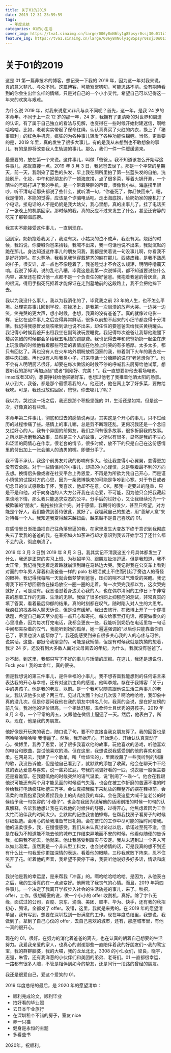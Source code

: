 ```yaml
---
title: 关于01的2019
date: 2019-12-31 23:59:59
tags:
  - 年度总结
categories: 01的小生活
cover_img: https://tva1.sinaimg.cn/large/006y8mN6ly1g85psyr0ssj30u011i1l2.jpg
feature_img: https://tva1.sinaimg.cn/large/006y8mN6ly1g85psyr0ssj30u011i1l2.jpg
---
```

# 关于01的2019
这是 01 第一篇非技术的博客，想记录一下我的 2019 年，因为这一年对我来说，真的意义非凡、与众不同。这篇博客，可能絮絮叨叨，可能思路不清。没有期待看到的你会生出什么样的情绪，只是对自己的一个小小交代，希望自己可以记得这一年来的欢笑与艰难。

为什么说 2019 年，对我来说意义非凡与众不同呢？首先，这一年，是我 24 岁的本命年。不同于上一次 12 岁的那一年，24 岁，我拥有了更清晰的对世界和周遭的认识，有了属于自己独立的看法与见解，也变得在一些时候开始封建迷信，啊哈哈哈哈。比如，老老实实带起了保命红绳，认认真真买了火红的内衣，换上了「猪事顺利」的红色手机壳，疯狂的为各种事儿转发了各种功能性锦鲤。当然，更重要的是，2019 年里，真的发生了很多大事儿。有的是我从未想到也不敢想象的事儿，有的是即将改变我人生轨迹的事儿。那么，我们一件一件缓缓道来。

最重要的，放在第一个来说。这件事儿，叫做「爸爸」。我不知道该怎么开始写这件事儿，那就直接一点。2019 年 3 月 3 日，我爸爸去世了。那是一个平常的星期天，前一天，我刚染了蓝色的头发，早上我在厕所里拍了第一张蓝头发的自拍，洗脸刷牙，化妆，中午和好朋友约了一顿海底捞，点了很多菜，等着火锅开涮，一个陌生的号码打进了我的手机，是一个带着哭腔的声音，很像我小姑。海底捞里很吵，听不清电话那头都说了些什么，就听清一句，“你爸死了，你赶快回来”。嗯，我是懵的，本能的觉得，应该是个诈骗电话吧。走出海底捞，给奶奶家的座机打了个电话，接电话的人不是奶奶是我大姑父，我心里想，真的出事儿了。挂了电话买了一张晚上的机票回家。那时候的我，真的反应不过来发生了什么，甚至还安静的吃完了那顿海底捞。

我其实不能接受这件事儿，一直到现在。

回到家，奶奶抱着我哭了，我没有哭。小姑哭的泣不成声，我没有哭。烧纸的时候，我妈说，你要喊你爸来拾钱，我喊不出来，我一句话也说不出来，我就沉默的跪在那儿。身边知道这件事儿的朋友问我，我都是笑着说一句没事儿啊，你看我不是好好的吗。在火葬场，我看见我爸穿戴整齐的躺在那儿，西装皮鞋，是我不熟悉的样子，很安详，却一点也不像睡着了，我爸睡觉才不会这么规矩，明明呼噜震天响。我说了悼词，说的乱七八糟，毕竟这是我第一次说悼词，都不知道要说些什么内容，甚至还在控诉他一点都不是一个负责任的好爸爸。我抱着我爸的骨灰盒，真的很沉，得用手指死死抠着才能保证在走到墓地前的这段路上，我不会把他摔下去。

我以为我没什么事儿，我以为我消化的了，毕竟我之前 23 年的人生，也不怎么平坦。处理完丧事儿回到学校，在操场上，是我第一次崩溃的放声大哭。一边哭一边笑，笑完哭的更大声，想小时候，也想，我真的没有爸爸了。真的就像过电影一样，记忆在这件事儿之后变得异常鲜活，很多以前想不起来的小细节都变得十分清晰。我记得我感冒发烧咳嗽到话也说不出来，却任性的要爸爸去给我买黄桃罐头。我记得小时候我爸开出租我坐在副驾驶玩耍睡觉。我记得每次爸爸让我帮他跑腿下楼买包醋的时候都会多给我五毛钱的跑腿费。我也记得去年和爸爸奶奶一起坐在床上玩激萌的时候他看着那些可爱的表情加在他脸上时笑的有多憨厚。太多太多，都只有回忆了。再也没有人在火车站外期盼放假回家的我，带着刚下火车的我去吃一碗牛肉拉面。再也没有人叫我臭小子，打来电话十分腼腆的说句“老爸想你了”。也不会有人明明厨艺很好，却要在每次做饭的时候不停的呼喊我去厨房给他试菜，想要听我的那句“再加点醋”或者“刚刚好、完美！”。我一直想要带他去看场电影，imax或者3D的，想要挣钱给他买辆好车，也想过他老了我推着他晒太阳的场景。从小到大，我爸，都是那个最惯着我的人。他还说，他在网上学了好多菜，要做给我吃。可是，我还没放假回家，爸爸，你去哪儿了呢？

我以为，哭过这一场之后，我还是那个积极坚强的 01，生活还是如常。但是这一次，好像真的有些难。

本命年第二件事儿，彻底和过去的感情说再见。其实这是个开心的事儿，只不过经历的过程惨痛了些。感情上的事儿嘛，总是剪不断理还乱，更何况我还是一个念旧又烂好心的人。我有个异国的前男友，我们之间有很多故事，很多折磨我的故事。之所以是折磨我的故事，显然是三个人的故事，之所以有很多，显然是我的不甘心和泛滥的同情心在作祟。很老套的情节，很多时候，放不下的只是自己在这份感情里的付出加上一张会骗人的渣男的嘴。即便分手了。

我不得不承认，我这个前男友对我的影响有多大。他让我变得小心翼翼，变得更加没有安全感。对于一些情侣间的小事儿，却搞的小心谨慎，总是朝着最不利的方向去想。换情侣头像或者在社交平台上秀恩爱，不再是为所欲为凭自己开心，而是谨小慎微的试探对方的心思，因为一条微博换来的可能是争吵到心寒。对于节日或者纪念日的仪式感耿耿于怀，我喜欢，他却不在意，OK，那我一定要过的隆重，只是不是和他。对于向身边的人大方公开我在谈恋爱，不可能，因为他只会把我藏起来谈地下情，那么我只能追求变态的公平。分手后的烂好心，又让我继续沦为一个被欺骗的“朋友”，拖拖拉拉没个完。对于感情，我期待的很少，甚至只希望，对方能是个好人，我们能做到善待彼此，就好了。我埋藏自己的想法，用“善解人意”来对待每一个人。我知道我变得越来越扭曲，越来越不是自己喜欢的 01。

在感情里日渐扭曲把自己往角落里逼的我，在家里发生大变故下终于意识到我彻底失去了爱我的爸爸的我，在春招如火如荼进行却才意识到我该开始学习了还什么都不会的我，彻底崩溃了。

2019 年 3 月 3 日到 2019 年 8 月 3 日。我其实记不清我这五个月具体都发生了什么，我还是正常的实习上班、为秋招学习、跟朋友扯淡逗逼。但是我知道，我不太正常。我记得我走着走着路就崩溃到蹲在马路边大哭。我记得我在公交车上看到对面的中年男人穿着和我爸爸一样的 polo 衫眼泪就止不住而引起了旁边人的奇怪的眼神。我记得我每隔一天就会做梦梦到爸爸，压抑的喘不过气难受的哭醒。我记得我下班不想回宿舍在操场放空一圈一圈的走着。每一次哭完我都以为，这次哭完就好了，可是没有。我恶语怼着身边关心我的人，也在偶尔清闲的工作日下午非常丧的想着工作的无趣、生活的无聊。我做了很多份网上抑郁症的测试，非常真实的填了答案，看着最后抑郁的结果。真的时刻都在叹气，随时陷入对人生的大思考。我疯狂的找各种人聊天诉说，但是没有缓解。我出去旅行，在微博上开了一个穿搭话题，希望自己每天至少能有一点开心和寄托。每次给家里打电话，都要做很久的心里准备，因为每次打完电话，我都会更丧一些，我能听到奶奶在电话里每一句话中间都夹杂着的叹气，我能听到她的孤单，她一遍遍强调的“以后你只能靠着你自己了，家里也没人能帮你了”，我还能感受到来自很多关心我的人的心疼与可怜。说实话，这些，都挺令我窒息的。可能是我矫情，但是有时候我就是执拗的想着，我才 24 岁，还没有到大多数人面对父母离去的年纪，为什么，我就没有爸爸了。

对不起，到这里，我都只写了不好的事儿与矫情的压抑。在这儿，我还是想说句，Fuck you！我的本命年，真的很丧。

但是我想说的第三件事儿，是件幸福的小事儿。我不想吝啬我能想到的任何语言来表达我的开心与幸福，还有对这趴主角的感谢。他叫李煊。存在于我博客「关于」中的男孩子。他是我的老友，以前。是一个我可以随意跟他说生活三两事儿的老友。我认识他多久呢？两三年。见过几次面？约过几次饭？啊哈哈哈哈，我印象中真的没几次。但是你要问我他在我的朋友中排名几何，我真的会说，是在好友榜的前几位。我对他的评价很高，一个相处舒服，温柔绅士且优秀的男孩子。2019 年 8 月 3 号，一个平常的周五，又跟他在微信上逼逼了一天。然后，他表白了，所以，现在，他是我的男朋友。

他好像是开玩笑的表白，随口说了句，要不你直接当我女朋友算了。我的回答也是啊哈哈哈哈哈哈 我懵逼了。然后，我开始开心，开始走心，开始认认真真动了心。微博里，我秀了恩爱，说了很多我喜欢他的故事，玩他喜欢的游戏，听他喜欢的电台和歌曲，尝试他喜欢的酒。但在这里，我想说说我感受到的他的喜欢和温柔。在网易云，我建了一个歌单，叫「给煊宝的」，里面收藏了一些我听到的甜甜的歌，我没告诉他，但是他自己看到了，就默默的添加了收藏。他会在聊天中不经意的表达爱意与喜欢，说一些彩虹屁，夸我的照骗好看的一匹，说衣服一般但主要还是看谁穿。在我磨叽他的时候突然的语气温柔，说“别闹了～乖～”。他会在我跟他说可能还有两个月才能见面的时候语气失落。也会在被工作折磨的苦逼不堪的时候给我打电话疯狂吐槽三万字。会认真把我脱下来乱放的鞋整齐的摆在鞋柜前。会温柔的吻我抱紧我笑着捏我身上的肉肉挠我的痒痒。会在我追星大喊千玺老公的时候给予我一句包容的“小傻子”。也会在我因为误解他的话闹别扭的时候一句句的认真解释，告诉我他想让我在去找他的时候住的舒服，过得开心，他焦虑着因为工作太忙而陪伴我的时间太少。会默默的记住我害怕蟑螂，在帮我找房子看房子的时候仔细甄选。会用心的给我准备节日礼物。会在繁忙的工作中尽可能的抽时间陪我。他的温柔很多，我，在慢慢感受。我们从未认真讨论过以后，承诺过至死不渝，但是在我为不知道能不能去他的城市工作结束异地而不安的时候，他看似随便的告诉我，如果我不能去，他就来。他让我感受到踏实与安定。我从未遇到过一个男人可以如此温柔。虽然我是一个非典型工科女，也会说矫情的话，可是我真的想不到还有什么比一句我爱你更加深情的表达。看着他的眼睛，三秒我就败下阵来，忍不住笑开了花。听着他的声音，我希望不要停下来，我要听他说好多好多话，情话和废话。

我说他是我的幸运星，是来帮我「冲喜」的。啊哈哈哈哈哈哈。是因为，从他表白之后，我的生活真的在一点点变好。他解救了我丧气的心情。而且，2019 年第四件事儿，一个决定了我离开学校步入社会的生活轨迹的事儿，来了。秋招，offer，工作。很想骄傲的说，做一个小小的 offer 收割机，真好。除了字节无缘，面试过的公司，百度、京东、滴滴、美团、顺丰、华为、快手，还有我的秋招初心，腾讯，全都发了 offer。没错，这里，我就是来秀的。在 2019 年的愿望清单里，我有写到，想要在深圳找到一份满意的工作。现在年度总结里，我想说，我做到了。拿到了自己心仪的 offer，去自己喜欢的城市，还有，那座城市里，有他～真的很开心。

现在的 01，很好。在努力的消化着爸爸的离去，也在认真的朝着自己想要的生活努力。我爱我亲爱的家人，也真心的谢谢那些一直陪伴着我的好朋友们～我的鹭宝宝，我的群群脑婆，我的大喵，我的龙龙北北，3308 的小仙女们，梁良，晓宇，志强，朱雪，还有我洋葱的小伙伴们和美团的弟弟、老哥们。01 一直都很幸运，一路都有很多人陪，不管是相伴到如今的挚友，还是同行一段路的曾经的朋友。

我还是很爱自己，爱这个爱笑的 01。

2019 年度总结的最后，是 2020 年的愿望清单：

- 顺利完成论文，顺利毕业
- 拍好看的毕业照
- 去日本毕业旅行
- 在深圳租个不错的房子，室友 nice
- 养一只猫
- 健身是永恒的主题
- 多看些书

2020年，祝顺利。
